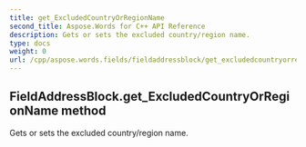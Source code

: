 ```yaml
---
title: get_ExcludedCountryOrRegionName
second_title: Aspose.Words for C++ API Reference
description: Gets or sets the excluded country/region name. 
type: docs
weight: 0
url: /cpp/aspose.words.fields/fieldaddressblock/get_excludedcountryorregionname/
---
```

## FieldAddressBlock.get_ExcludedCountryOrRegionName method


Gets or sets the excluded country/region name. 


